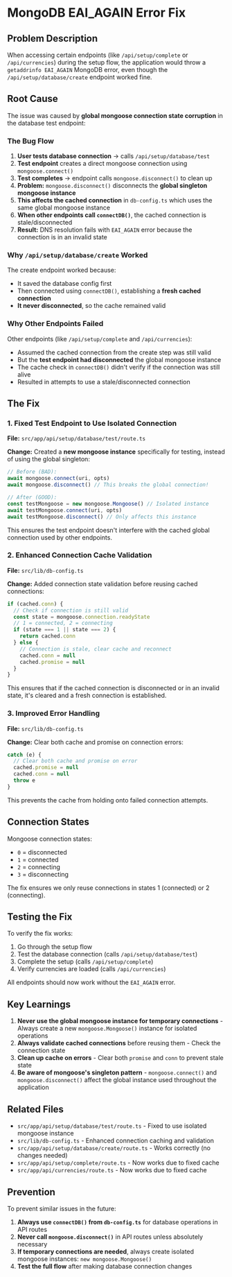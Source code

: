 # MongoDB EAI_AGAIN Error Fix

## Problem Description

When accessing certain endpoints (like `/api/setup/complete` or `/api/currencies`) during the setup flow, the application would throw a `getaddrinfo EAI_AGAIN` MongoDB error, even though the `/api/setup/database/create` endpoint worked fine.

## Root Cause

The issue was caused by **global mongoose connection state corruption** in the database test endpoint:

### The Bug Flow

1. **User tests database connection** → calls `/api/setup/database/test`
2. **Test endpoint** creates a direct mongoose connection using `mongoose.connect()`
3. **Test completes** → endpoint calls `mongoose.disconnect()` to clean up
4. **Problem:** `mongoose.disconnect()` disconnects the **global singleton mongoose instance**
5. **This affects the cached connection** in `db-config.ts` which uses the same global mongoose instance
6. **When other endpoints call `connectDB()`**, the cached connection is stale/disconnected
7. **Result:** DNS resolution fails with `EAI_AGAIN` error because the connection is in an invalid state

### Why `/api/setup/database/create` Worked

The create endpoint worked because:
- It saved the database config first
- Then connected using `connectDB()`, establishing a **fresh cached connection**
- **It never disconnected**, so the cache remained valid

### Why Other Endpoints Failed

Other endpoints (like `/api/setup/complete` and `/api/currencies`):
- Assumed the cached connection from the create step was still valid
- But the **test endpoint had disconnected** the global mongoose instance
- The cache check in `connectDB()` didn't verify if the connection was still alive
- Resulted in attempts to use a stale/disconnected connection

## The Fix

### 1. Fixed Test Endpoint to Use Isolated Connection

**File:** `src/app/api/setup/database/test/route.ts`

**Change:** Created a **new mongoose instance** specifically for testing, instead of using the global singleton:

```typescript
// Before (BAD):
await mongoose.connect(uri, opts)
await mongoose.disconnect() // This breaks the global connection!

// After (GOOD):
const testMongoose = new mongoose.Mongoose() // Isolated instance
await testMongoose.connect(uri, opts)
await testMongoose.disconnect() // Only affects this instance
```

This ensures the test endpoint doesn't interfere with the cached global connection used by other endpoints.

### 2. Enhanced Connection Cache Validation

**File:** `src/lib/db-config.ts`

**Change:** Added connection state validation before reusing cached connections:

```typescript
if (cached.conn) {
  // Check if connection is still valid
  const state = mongoose.connection.readyState
  // 1 = connected, 2 = connecting
  if (state === 1 || state === 2) {
    return cached.conn
  } else {
    // Connection is stale, clear cache and reconnect
    cached.conn = null
    cached.promise = null
  }
}
```

This ensures that if the cached connection is disconnected or in an invalid state, it's cleared and a fresh connection is established.

### 3. Improved Error Handling

**File:** `src/lib/db-config.ts`

**Change:** Clear both cache and promise on connection errors:

```typescript
catch (e) {
  // Clear both cache and promise on error
  cached.promise = null
  cached.conn = null
  throw e
}
```

This prevents the cache from holding onto failed connection attempts.

## Connection States

Mongoose connection states:
- `0` = disconnected
- `1` = connected
- `2` = connecting
- `3` = disconnecting

The fix ensures we only reuse connections in states 1 (connected) or 2 (connecting).

## Testing the Fix

To verify the fix works:

1. Go through the setup flow
2. Test the database connection (calls `/api/setup/database/test`)
3. Complete the setup (calls `/api/setup/complete`)
4. Verify currencies are loaded (calls `/api/currencies`)

All endpoints should now work without the `EAI_AGAIN` error.

## Key Learnings

1. **Never use the global mongoose instance for temporary connections** - Always create a new `mongoose.Mongoose()` instance for isolated operations
2. **Always validate cached connections** before reusing them - Check the connection state
3. **Clean up cache on errors** - Clear both `promise` and `conn` to prevent stale state
4. **Be aware of mongoose's singleton pattern** - `mongoose.connect()` and `mongoose.disconnect()` affect the global instance used throughout the application

## Related Files

- `src/app/api/setup/database/test/route.ts` - Fixed to use isolated mongoose instance
- `src/lib/db-config.ts` - Enhanced connection caching and validation
- `src/app/api/setup/database/create/route.ts` - Works correctly (no changes needed)
- `src/app/api/setup/complete/route.ts` - Now works due to fixed cache
- `src/app/api/currencies/route.ts` - Now works due to fixed cache

## Prevention

To prevent similar issues in the future:

1. **Always use `connectDB()` from `db-config.ts`** for database operations in API routes
2. **Never call `mongoose.disconnect()`** in API routes unless absolutely necessary
3. **If temporary connections are needed**, always create isolated mongoose instances: `new mongoose.Mongoose()`
4. **Test the full flow** after making database connection changes

